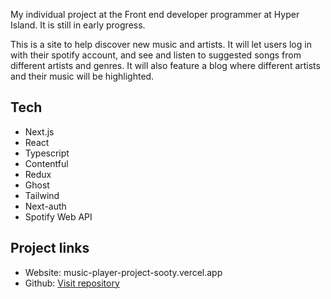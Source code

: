 My individual project at the Front end developer programmer at Hyper Island. It is still in early progress. <br>

This is a site to help discover new music and artists. It will let users log in with their spotify account, and see and listen to suggested songs from different artists and genres. It will also feature a blog where different artists and their music will be highlighted.

## Tech

- Next.js
- React
- Typescript
- Contentful
- Redux
- Ghost
- Tailwind
- Next-auth
- Spotify Web API

## Project links

- Website: music-player-project-sooty.vercel.app
- Github: [Visit repository](https://github.com/marianordqvist/music-player-project)
